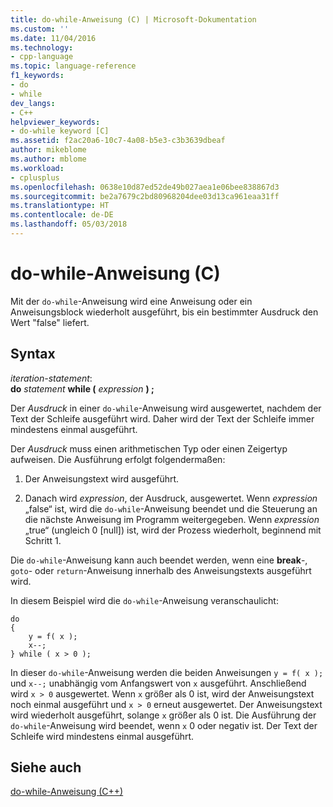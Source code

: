 ```yaml
---
title: do-while-Anweisung (C) | Microsoft-Dokumentation
ms.custom: ''
ms.date: 11/04/2016
ms.technology:
- cpp-language
ms.topic: language-reference
f1_keywords:
- do
- while
dev_langs:
- C++
helpviewer_keywords:
- do-while keyword [C]
ms.assetid: f2ac20a6-10c7-4a08-b5e3-c3b3639dbeaf
author: mikeblome
ms.author: mblome
ms.workload:
- cplusplus
ms.openlocfilehash: 0638e10d87ed52de49b027aea1e06bee838867d3
ms.sourcegitcommit: be2a7679c2bd80968204dee03d13ca961eaa31ff
ms.translationtype: HT
ms.contentlocale: de-DE
ms.lasthandoff: 05/03/2018
---
```

# <a name="do-while-statement-c"></a>do-while-Anweisung (C)
Mit der `do-while`-Anweisung wird eine Anweisung oder ein Anweisungsblock wiederholt ausgeführt, bis ein bestimmter Ausdruck den Wert "false" liefert.  
  
## <a name="syntax"></a>Syntax  
 *iteration-statement*:  
 **do**  *statement*  **while (**  *expression*  **) ;**  
  
 Der *Ausdruck* in einer `do-while`-Anweisung wird ausgewertet, nachdem der Text der Schleife ausgeführt wird. Daher wird der Text der Schleife immer mindestens einmal ausgeführt.  
  
 Der *Ausdruck* muss einen arithmetischen Typ oder einen Zeigertyp aufweisen. Die Ausführung erfolgt folgendermaßen:  
  
1.  Der Anweisungstext wird ausgeführt.  
  
2.  Danach wird *expression*, der Ausdruck, ausgewertet. Wenn *expression* „false“ ist, wird die `do-while`-Anweisung beendet und die Steuerung an die nächste Anweisung im Programm weitergegeben. Wenn *expression* „true“ (ungleich 0 [null]) ist, wird der Prozess wiederholt, beginnend mit Schritt 1.  
  
 Die `do-while`-Anweisung kann auch beendet werden, wenn eine **break**-, `goto`- oder `return`-Anweisung innerhalb des Anweisungstexts ausgeführt wird.  
  
 In diesem Beispiel wird die `do-while`-Anweisung veranschaulicht:  
  
```  
do   
{  
    y = f( x );  
    x--;  
} while ( x > 0 );  
```  
  
 In dieser `do-while`-Anweisung werden die beiden Anweisungen `y = f( x );` und `x--;` unabhängig vom Anfangswert von `x` ausgeführt. Anschließend wird `x > 0` ausgewertet. Wenn `x` größer als 0 ist, wird der Anweisungstext noch einmal ausgeführt und `x > 0` erneut ausgewertet. Der Anweisungstext wird wiederholt ausgeführt, solange `x` größer als 0 ist. Die Ausführung der `do-while`-Anweisung wird beendet, wenn `x` 0 oder negativ ist. Der Text der Schleife wird mindestens einmal ausgeführt.  
  
## <a name="see-also"></a>Siehe auch  
 [do-while-Anweisung (C++)](../cpp/do-while-statement-cpp.md)